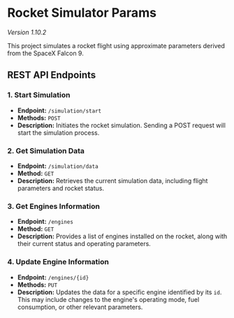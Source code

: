 # Rocket Simulator Params

_Version 1.10.2_

This project simulates a rocket flight using approximate parameters derived from the SpaceX Falcon 9.

## REST API Endpoints

### 1. Start Simulation
- **Endpoint:** `/simulation/start`
- **Methods:** `POST`
- **Description:** Initiates the rocket simulation. Sending a POST request will start the simulation process.

### 2. Get Simulation Data
- **Endpoint:** `/simulation/data`
- **Method:** `GET`
- **Description:** Retrieves the current simulation data, including flight parameters and rocket status.

### 3. Get Engines Information
- **Endpoint:** `/engines`
- **Method:** `GET`
- **Description:** Provides a list of engines installed on the rocket, along with their current status and operating parameters.

### 4. Update Engine Information
- **Endpoint:** `/engines/{id}`
- **Methods:** `PUT`
- **Description:** Updates the data for a specific engine identified by its `id`. This may include changes to the engine's operating mode, fuel consumption, or other relevant parameters.
